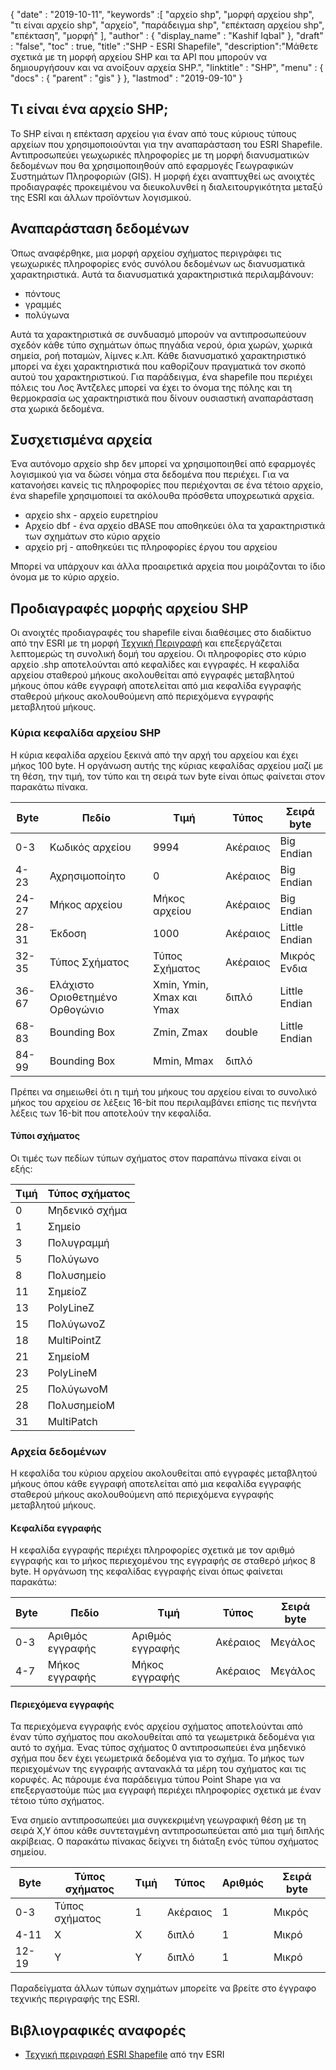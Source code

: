 {
  "date" : "2019-10-11",
  "keywords" :[ "αρχείο shp", "μορφή αρχείου shp", "τι είναι αρχείο shp", "αρχείο", "παράδειγμα shp", "επέκταση αρχείου shp", "επέκταση", "μορφή" ],
  "author" : {
    "display_name" : "Kashif Iqbal"
},
  "draft" : "false",
  "toc" : true,
  "title" :"SHP - ESRI Shapefile",
  "description":"Μάθετε σχετικά με τη μορφή αρχείου SHP και τα API που μπορούν να δημιουργήσουν και να ανοίξουν αρχεία SHP.",
  "linktitle" : "SHP",
  "menu" : {
    "docs" : {
      "parent" : "gis"
}
},
  "lastmod" : "2019-09-10"
}

## Τι είναι ένα αρχείο SHP;

Το SHP είναι η επέκταση αρχείου για έναν από τους κύριους τύπους αρχείων που χρησιμοποιούνται για την αναπαράσταση του ESRI Shapefile. Αντιπροσωπεύει γεωχωρικές πληροφορίες με τη μορφή διανυσματικών δεδομένων που θα χρησιμοποιηθούν από εφαρμογές Γεωγραφικών Συστημάτων Πληροφοριών (GIS). Η μορφή έχει αναπτυχθεί ως ανοιχτές προδιαγραφές προκειμένου να διευκολυνθεί η διαλειτουργικότητα μεταξύ της ESRI και άλλων προϊόντων λογισμικού.

## Αναπαράσταση δεδομένων

Όπως αναφέρθηκε, μια μορφή αρχείου σχήματος περιγράφει τις γεωχωρικές πληροφορίες ενός συνόλου δεδομένων ως διανυσματικά χαρακτηριστικά. Αυτά τα διανυσματικά χαρακτηριστικά περιλαμβάνουν:

* πόντους
* γραμμές
* πολύγωνα

Αυτά τα χαρακτηριστικά σε συνδυασμό μπορούν να αντιπροσωπεύουν σχεδόν κάθε τύπο σχημάτων όπως πηγάδια νερού, όρια χωρών, χωρικά σημεία, ροή ποταμών, λίμνες κ.λπ. Κάθε διανυσματικό χαρακτηριστικό μπορεί να έχει χαρακτηριστικά που καθορίζουν πραγματικά τον σκοπό αυτού του χαρακτηριστικού. Για παράδειγμα, ένα shapefile που περιέχει πόλεις του Λος Άντζελες μπορεί να έχει το όνομα της πόλης και τη θερμοκρασία ως χαρακτηριστικά που δίνουν ουσιαστική αναπαράσταση στα χωρικά δεδομένα.

## Συσχετισμένα αρχεία

Ένα αυτόνομο αρχείο shp δεν μπορεί να χρησιμοποιηθεί από εφαρμογές λογισμικού για να δώσει νόημα στα δεδομένα που περιέχει. Για να κατανοήσει κανείς τις πληροφορίες που περιέχονται σε ένα τέτοιο αρχείο, ένα shapefile χρησιμοποιεί τα ακόλουθα πρόσθετα υποχρεωτικά αρχεία.

* αρχείο shx - αρχείο ευρετηρίου
* Αρχείο dbf - ένα αρχείο dBASE που αποθηκεύει όλα τα χαρακτηριστικά των σχημάτων στο κύριο αρχείο
* αρχείο prj - αποθηκεύει τις πληροφορίες έργου του αρχείου

Μπορεί να υπάρχουν και άλλα προαιρετικά αρχεία που μοιράζονται το ίδιο όνομα με το κύριο αρχείο.

## Προδιαγραφές μορφής αρχείου SHP

Οι ανοιχτές προδιαγραφές του shapefile είναι διαθέσιμες στο διαδίκτυο από την ESRI με τη μορφή [Τεχνική Περιγραφή](http://www.esri.com/library/whitepapers/pdfs/shapefile.pdf) και επεξεργάζεται λεπτομερώς τη συνολική δομή του αρχείου. Οι πληροφορίες στο κύριο αρχείο .shp αποτελούνται από κεφαλίδες και εγγραφές. Η κεφαλίδα αρχείου σταθερού μήκους ακολουθείται από εγγραφές μεταβλητού μήκους όπου κάθε εγγραφή αποτελείται από μια κεφαλίδα εγγραφής σταθερού μήκους ακολουθούμενη από περιεχόμενα εγγραφής μεταβλητού μήκους.

### Κύρια κεφαλίδα αρχείου SHP

Η κύρια κεφαλίδα αρχείου ξεκινά από την αρχή του αρχείου και έχει μήκος 100 byte. Η οργάνωση αυτής της κύριας κεφαλίδας αρχείου μαζί με τη θέση, την τιμή, τον τύπο και τη σειρά των byte είναι όπως φαίνεται στον παρακάτω πίνακα.


|Byte|Πεδίο|Τιμή|Τύπος|Σειρά byte
---|---|---|---|---|
|0-3|Κωδικός αρχείου|9994|Ακέραιος|Big Endian
|4-23|Αχρησιμοποίητο|0|Ακέραιος|Big Endian
|24-27|Μήκος αρχείου|Μήκος αρχείου|Ακέραιος|Big Endian
|28-31|Έκδοση|1000|Ακέραιος|Little Endian
|32-35|Τύπος Σχήματος|Τύπος Σχήματος|Ακέραιος|Μικρός Ενδια
|36-67|Ελάχιστο Οριοθετημένο Ορθογώνιο|Xmin, Ymin, Xmax και Ymax|διπλό|Little Endian
|68-83|Bounding Box|Zmin, Zmax|double|Little Endian
|84-99|Bounding Box|Mmin, Mmax|διπλό|

Πρέπει να σημειωθεί ότι η τιμή του μήκους του αρχείου είναι το συνολικό μήκος του αρχείου σε λέξεις 16-bit που περιλαμβάνει επίσης τις πενήντα λέξεις των 16-bit που αποτελούν την κεφαλίδα.

#### Τύποι σχήματος

Οι τιμές των πεδίων τύπων σχήματος στον παραπάνω πίνακα είναι οι εξής:


|Τιμή|Τύπος σχήματος
---|---|
|0|Μηδενικό σχήμα
|1|Σημείο
|3|Πολυγραμμή
|5|Πολύγωνο
|8|Πολυσημείο
|11|ΣημείοΖ
|13|PolyLineZ
|15|ΠολύγωνοΖ
|18|MultiPointZ
|21|ΣημείοΜ
|23|PolyLineM
|25|ΠολύγωνοΜ
|28|ΠολυσημείοΜ
|31|MultiPatch

### Αρχεία δεδομένων ###

Η κεφαλίδα του κύριου αρχείου ακολουθείται από εγγραφές μεταβλητού μήκους όπου κάθε εγγραφή αποτελείται από μια κεφαλίδα εγγραφής σταθερού μήκους ακολουθούμενη από περιεχόμενα εγγραφής μεταβλητού μήκους.

#### Κεφαλίδα εγγραφής ####

Η κεφαλίδα εγγραφής περιέχει πληροφορίες σχετικά με τον αριθμό εγγραφής και το μήκος περιεχομένου της εγγραφής σε σταθερό μήκος 8 byte. Η οργάνωση της κεφαλίδας εγγραφής είναι όπως φαίνεται παρακάτω:


|Byte|Πεδίο|Τιμή|Τύπος|Σειρά byte
---|---|---|---|---|
|0-3|Αριθμός εγγραφής|Αριθμός εγγραφής|Ακέραιος|Μεγάλος
|4-7|Μήκος εγγραφής|Μήκος εγγραφής|Ακέραιος|Μεγάλος

#### Περιεχόμενα εγγραφής ####

Τα περιεχόμενα εγγραφής ενός αρχείου σχήματος αποτελούνται από έναν τύπο σχήματος που ακολουθείται από τα γεωμετρικά δεδομένα για αυτό το σχήμα. Ένας τύπος σχήματος 0 αντιπροσωπεύει ένα μηδενικό σχήμα που δεν έχει γεωμετρικά δεδομένα για το σχήμα. Το μήκος των περιεχομένων της εγγραφής αντανακλά τα μέρη του σχήματος και τις κορυφές. Ας πάρουμε ένα παράδειγμα τύπου Point Shape για να επεξεργαστούμε πώς μια εγγραφή περιέχει πληροφορίες σχετικά με έναν τέτοιο τύπο σχήματος.

Ένα σημείο αντιπροσωπεύει μια συγκεκριμένη γεωγραφική θέση με τη σειρά X,Y όπου κάθε συντεταγμένη αντιπροσωπεύεται από μια τιμή διπλής ακρίβειας. Ο παρακάτω πίνακας δείχνει τη διάταξη ενός τύπου σχήματος σημείου.


|Byte|Τύπος σχήματος|Τιμή|Τύπος|Αριθμός|Σειρά byte
---|---|---|---|---|---|
|0-3|Τύπος σχήματος|1|Ακέραιος|1|Μικρός
|4-11|X|X|διπλό|1|Μικρό
|12-19|Y|Y|διπλό|1|Μικρό

Παραδείγματα άλλων τύπων σχημάτων μπορείτε να βρείτε στο έγγραφο τεχνικής περιγραφής της ESRI.

## Βιβλιογραφικές αναφορές ##

* [Τεχνική περιγραφή ESRI Shapefile](http://www.esri.com/library/whitepapers/pdfs/shapefile.pdf) από την ESRI

